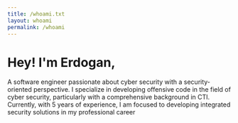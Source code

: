 ```yaml
---
title: /whoami.txt
layout: whoami
permalink: /whoami
---
```

# Hey! I'm Erdogan,
A software engineer passionate about cyber security with a security-oriented perspective. I specialize in developing offensive code in the field of cyber security, particularly with a comprehensive background in CTI. Currently, with 5 years of experience, I am focused to developing integrated security solutions in my professional career
